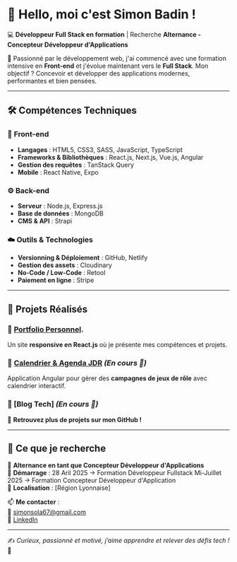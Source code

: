 # 👋 Hello, moi c'est Simon Badin !  

💻 **Développeur Full Stack en formation** | Recherche **Alternance - Concepteur Développeur d'Applications**  

🚀 Passionné par le développement web, j'ai commencé avec une formation intensive en **Front-end** et j'évolue maintenant vers le **Full Stack**. Mon objectif ? Concevoir et développer des applications modernes, performantes et bien pensées.  

---

## 🛠️ Compétences Techniques  

### 🎨 **Front-end**  
- **Langages** : HTML5, CSS3, SASS, JavaScript, TypeScript  
- **Frameworks & Bibliothèques** : React.js, Next.js, Vue.js, Angular  
- **Gestion des requêtes** : TanStack Query  
- **Mobile** : React Native, Expo  

### ⚙️ **Back-end**  
- **Serveur** : Node.js, Express.js  
- **Base de données** : MongoDB  
- **CMS & API** : Strapi  

### ☁️ **Outils & Technologies**  
- **Versionning & Déploiement** : GitHub, Netlify  
- **Gestion des assets** : Cloudinary  
- **No-Code / Low-Code** : Retool  
- **Paiement en ligne** : Stripe  

---

## 📌 Projets Réalisés  

### 🎨 [Portfolio Personnel](https://github.com/Simon69500/Portfolio-Simon). 
Un site **responsive en React.js** où je présente mes compétences et projets.  

### 📅 [Calendrier & Agenda JDR](https://github.com/Simon69500/Calendrier-Agenda-JDR) *(En cours 🚧)*  
Application Angular pour gérer des **campagnes de jeux de rôle** avec calendrier interactif.  

### 📰 [Blog Tech] *(En cours 🚧)*  
 

📍 **Retrouvez plus de projets sur mon GitHub !**  

---

## 🎯 Ce que je recherche  

🔎 **Alternance en tant que Concepteur Développeur d'Applications**  
📅 **Démarrage** : 28 Aril 2025 -> Formation Développeur Fullstack
                   Mi-Juillet 2025 -> Formation Concepteur Développeur d'Application   
📍 **Localisation** : [Région Lyonnaise]  

📫 **Me contacter** :  
📧 [simonsola67@gmail.com](mailto:simonsola67@gmail.com)  
🔗 [LinkedIn](https://www.linkedin.com/in/simon-badin-939594279/)  

---

✍️ *Curieux, passionné et motivé, j’aime apprendre et relever des défis tech !* 🚀  
